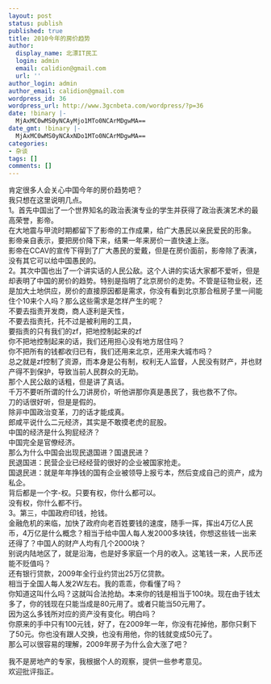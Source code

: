 ```yaml
---
layout: post
status: publish
published: true
title: 2010今年的房价趋势
author:
  display_name: 北漂IT民工
  login: admin
  email: calidion@gmail.com
  url: ''
author_login: admin
author_email: calidion@gmail.com
wordpress_id: 36
wordpress_url: http://www.3gcnbeta.com/wordpress/?p=36
date: !binary |-
  MjAxMC0wMS0yNCAyMjo1MTo0NCArMDgwMA==
date_gmt: !binary |-
  MjAxMC0wMS0yNCAxNDo1MTo0NCArMDgwMA==
categories:
- 杂谈
tags: []
comments: []
---
```

<p>肯定很多人会关心中国今年的房价趋势吧？<br />
我只想在这里说明几点。<br />
1。首先中国出了一个世界知名的政治表演专业的学生并获得了政治表演艺术的最高荣誉，影帝。<br />
在大地震与甲流时期都留下了影帝的工作成果，给广大愚民以亲民爱民的形象。<br />
影帝亲自表示，要把房价降下来，结果一年来房价一直快速上涨。<br />
影帝在CCAV的宣传下得到了广大愚民的爱戴，但是在房价面前，影帝除了表演，没有其它可以给中国愚民的。<br />
2。其次中国也出了一个讲实话的人民公敌。这个人讲的实话大家都不爱听，但是却表明了中国的房价的趋势。特别是指明了北京房价的走势。不管是征物业税，还是加大土地供应，房价的直接原因都是需求，你没有看到北京那合租房子里一间能住个10来个人吗？那么这些需求是怎样产生的呢？<br />
不要去指责开发商，商人逐利是天性，<br />
不要去指责托，托不过是被利用的工具，<br />
要指责的只有我们的zf，把地控制起来的zf<br />
你不把地控制起来的话，我们还用担心没有地方居住吗？<br />
你不把所有的钱都收归已有，我们还用来北京，还用来大城市吗？<br />
总之就是zf控制了资源，而本身是公有制，权利无人监督，人民没有财产，并也财产得不到保护，导致当前人民群众的无助。<br />
那个人民公敌的话粗，但是讲了真话。<br />
千万不要听所谓的什么刀讲房价，听他讲那你真是愚民了，我也救不了你。<br />
刀的话很好听，但是是假的。<br />
除非中国政治变革，刀的话才能成真。<br />
郎咸平说什么二元经济，其实是不敢摸老虎的屁股。<br />
中国的经济是什么狗屁经济？<br />
中国完全是官僚经济。<br />
那么为什么中国会出现民退国进？国退民进？<br />
民退国进：民营企业已经经营的很好的企业被国家抢走。<br />
国退民进：就是年年挣钱的国有企业被领导上报亏本，然后变成自己的资产，成为私企。<br />
背后都是一个字-权。只要有权，你什么都可以。<br />
没有权，你什么都不行。<br />
3。第三，中国政府印钱，抢钱。<br />
金融危机的来临，加快了政府向老百姓要钱的速度，随手一挥，挥出4万亿人民币，4万亿是什么概念？相当于给中国人每人发2000多块钱，你想这些钱一出来还得了？中国人的财产人均有几个2000块？<br />
别说内陆地区了，就是沿海，也是好多家庭一个月的收入。这笔钱一来，人民币还能不贬值吗？<br />
还有银行贷款，2009年全行业约贷出25万亿贷款。<br />
相当于全国人每人发2W左右。我的乖乖，你看懂了吗？<br />
你知道这叫什么吗？这就叫合法抢劫。本来你的钱是相当于100块。现在由于钱太多了，你的钱现在只能当成是80元用了。或者只能当50元用了。<br />
因为这么多钱所对应的资产没有变化。明白吗？<br />
你原来的手中只有100元钱，好了，在2009年一年，你没有花掉他，那你只剩下了50元。你也没有跟人交换，也没有用他，你的钱就变成50元了。<br />
那么可以很容易的理解，2009年房子为什么会大涨了吧？</p>
<p>我不是房地产的专家，我根据个人的观察，提供一些参考意见。<br />
欢迎批评指正。</p>
